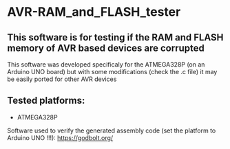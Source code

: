 # AVR-RAM_and_FLASH_tester

## This software is for testing if the RAM and FLASH memory of AVR based devices are corrupted

This software was developed specificaly for the ATMEGA328P (on an Arduino UNO board) but with some modifications (check the .c file) it may be easily ported for other AVR devices

## Tested platforms:
 * ATMEGA328P

Software used to verify the generated assembly code (set the platform to Arduino UNO !!!): https://godbolt.org/ 
